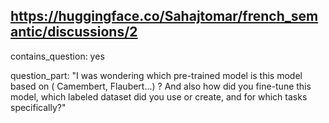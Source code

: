 ## https://huggingface.co/Sahajtomar/french_semantic/discussions/2

contains_question: yes

question_part: "I was wondering which pre-trained model is this model based on ( Camembert, Flaubert...) ?
And also how did you fine-tune this model, which labeled dataset did you use or create, and for which tasks specifically?"